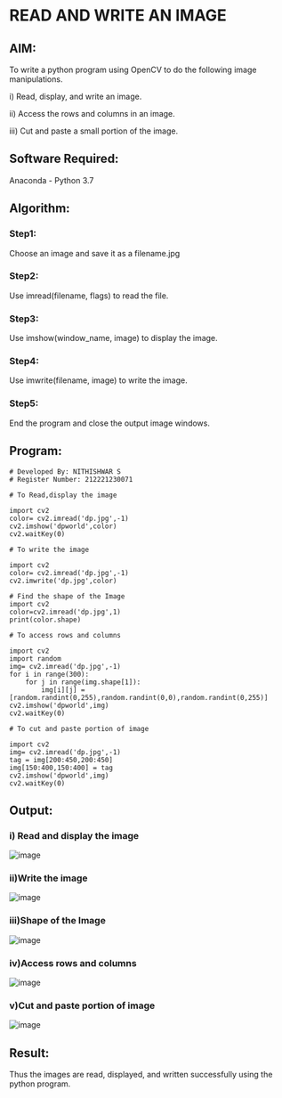# READ AND WRITE AN IMAGE

## AIM:
To write a python program using OpenCV to do the following image manipulations.

i) Read, display, and write an image.

ii) Access the rows and columns in an image.

iii) Cut and paste a small portion of the image.

## Software Required:
Anaconda - Python 3.7
## Algorithm:
### Step1:
Choose an image and save it as a filename.jpg
### Step2:
Use imread(filename, flags) to read the file.
### Step3:
Use imshow(window_name, image) to display the image.
### Step4:
Use imwrite(filename, image) to write the image.
### Step5:
End the program and close the output image windows.
## Program:
```
# Developed By: NITHISHWAR S
# Register Number: 212221230071

# To Read,display the image

import cv2
color= cv2.imread('dp.jpg',-1)
cv2.imshow('dpworld',color)
cv2.waitKey(0)

# To write the image

import cv2
color= cv2.imread('dp.jpg',-1)
cv2.imwrite('dp.jpg',color)

# Find the shape of the Image
import cv2
color=cv2.imread('dp.jpg',1)
print(color.shape)

# To access rows and columns

import cv2
import random
img= cv2.imread('dp.jpg',-1)
for i in range(300):
    for j in range(img.shape[1]):
        img[i][j] = [random.randint(0,255),random.randint(0,0),random.randint(0,255)]
cv2.imshow('dpworld',img)
cv2.waitKey(0)

# To cut and paste portion of image

import cv2
img= cv2.imread('dp.jpg',-1)
tag = img[200:450,200:450]
img[150:400,150:400] = tag
cv2.imshow('dpworld',img)
cv2.waitKey(0)

```
## Output:

### i) Read and display the image

![image](https://user-images.githubusercontent.com/94164665/160873254-11a84e48-1066-41f9-a990-e165fa0ff905.png)


### ii)Write the image

![image](https://user-images.githubusercontent.com/94164665/160873781-7782b3e3-a822-4d21-9b35-1f25285ee094.png)


### iii)Shape of the Image

![image](https://user-images.githubusercontent.com/94164665/160873911-8f1384c7-cdab-4fd0-837c-ad7b4c1a9665.png)

### iv)Access rows and columns

![image](https://user-images.githubusercontent.com/94164665/160874875-f73cc024-7687-4a62-99ee-ef6aa5a34dcb.png)


### v)Cut and paste portion of image

![image](https://user-images.githubusercontent.com/94164665/160875480-0b1fa53e-3a50-445e-8b72-ef47588fed0b.png)


## Result:
Thus the images are read, displayed, and written successfully using the python program.
